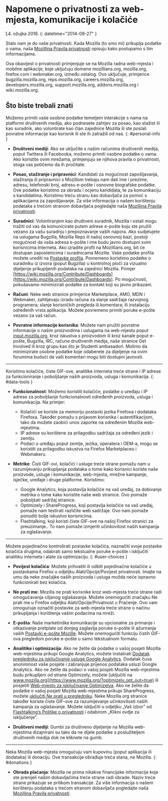 # Napomene o privatnosti za web-mjesta, komunikacije i kolačiće

14. ožujka 2016.
{: datetime="2014-08-27" }

Stalo nam je do vaše privatnosti. Kada Mozilla (to smo mi) prikuplja podatke o vama, naša [Mozillina Pravila privatnosti](http://www.mozilla.org/en-US/privacy/) opisuju kako postupamo s tim informacijama.

Ova obavijest o privatnosti primjenjuje se na Mozilla radna web-mjesta i mobilne aplikacije, koje uključuju domene mozillians.org, mozilla.org, firefox.com i webmaker.org, između ostalog. Ovo uključuje, primjerice bugzilla.mozilla.org, reps.mozilla.org, careers.mozilla.org, developers.mozilla.org, support.mozilla.org, addons.mozilla.org i wiki.mozilla.org.

## Što biste trebali znati

Možemo primiti vaše osobne podatke temeljem interakcije s nama na platformi društvenih medija, ako podnesete zahtjev za posao, kao stažist ili kao suradnik, ako volontirate kao član zajednice Mozilla ili ste poslali povratne informacije kao korisnik ili ste ih zatražili od nas. 
{: #personal-info }

* **Društveni mediji**: Ako se uključite s našim računima društvenih medija, poput Twittera ili Facebooka, možemo primiti osobne podatke o vama. Ako koristite ovim mrežama, primjenjuju se njihova pravila o privatnosti, stoga vas potičemo da ih pročitate.  

* **Posao, stažiranje i pripravnici**: Kandidati za mogućnost zapošljavanja, stažiranja ili pripravnici s Mozillom trebaju nam dati ime i prezime, adresu, telefonski broj, adresu e-pošte i osnovne biografske podatke.   Ove podatke koristimo za obradu i ocjenu kandidata, te za komunikaciju s kandidatima.  Koristimo treću stranu kao dobavljača za pomoć s aplikacijama za zapošljavanje. Za više informacija o našem korištenju podataka s trećom stranom dobavljača pogledajte naša [Mozillina Pravila privatnosti](http://www.mozilla.org/en-US/privacy/).

* **Suradnici**: Volontiranjem kao društveni suradnik, Mozilla i ostali mogu tražiti od vas da komunicirate putem adrese e-pošte koju ste pružili vezano za vašu suradnju i prepoznavanje vaših napora.  Ako sudjelujete na uslugama Bugzilla, Mozilla Reps ili našoj osnovnoj bazi, postoji mogućnost da vaša adresa e-pošte i ime budu javno dostupni svim korisnicima Interneta. Ako izradite profil na Mozillians.org, bit će dostupan zaposlenicima i suradnicama Mozille. Vaše podatke profila možete urediti na [Postavke profila](https://mozillians.org/user/edit). Povremeno koristimo podatke o suradniku iz izvora (poput Bugzilla) u kontrolnoj ploči za vizualno dijeljenje prikupljenih podataka na zajednici Mozilla. Primjer [https://wiki.mozilla.org/Contribute/Dashboards](https://wiki.mozilla.org/Contribute/Dashboards). Po mogućnosti, pokušavamo minimizirati podatke za kontakt koji su javno prikazani.

* **Računi**: Neke web stranice primjerice Marketplace, AMO, MDN i Webmaker, zahtijevaju izradu računa za slanje sadržaja razvojnog programera; slanje korisničkih pregleda ili komentara; ili instalaciju određenih vrsta aplikacija.  Možete povremeno primiti poruke e-pošte vezano za vaš račun.

* **Povratne informacije korisnika**:  Možete nam pružiti povratne informacije o našim proizvodima i uslugama na web-mjestu poput [input.mozilla.org](https://input.mozilla.org/), kroz iskustva s proizvodom ili kroz kanale poput e-pošte, Bugzilla, IRC, račune društvenih medija, naše stranice Get Involved ili kroz grupu kao što je Studenti ambasadori. Molimo da minimizirate osobne podatke koje odaberete za dijeljenje na ovim forumima budući da vaši komentari mogu biti dostupni javnosti.

---------------------------------------

Koristimo kolačiće, čiste GIF-ove, analitike interneta treće strane i IP adrese za funkcioniranje i poboljšanje naših proizvoda, usluga i komunikacija. 
{: #data-tools }

* **Funkcionalnost**: Možemo koristiti kolačiće, podatke o uređaju i IP adrese za poboljšanje funkcionalnosti određenih proizvoda, usluga i komunikacija. Na primjer:
    * Kolačići se koriste za memoriju postavki jezika Firefoxa i dodataka Firefoxa. Također pomažu s prijavom korisnika i autentifikacijom, tako da možete zaobići unos zaporke na određenim Mozilla web-mjestima.  
    * IP adrese su korištene za prilagodbu sadržaja za određeni jezik i zemlju.  
    * Podaci o uređaju poput zemlje, jezika, operatera i OEM-a, mogu se koristiti za prilagodbu iskustva na Firefox Marketplaceu i Webmakeru.

* **Metrike**: Čisti GIF-ovi, kolačići i usluge treće strane pomažu nam u razumijevanju prikupljanja podataka o tome kako korisnici koriste naše proizvode, usluge i komunikacije, web-mjesta, mrežne kampanje, isječke, uređaje i druge platforme. Koristimo:
    * Google Analytics, koja postavlja kolačiće na vaš uređaj, za dobivanje metrika o tome kako koristite naše web stranice.      Ovo pomaže poboljšati sadržaj stranice.  
    * Optimizely i ShareProgress, koji postavlja kolačiće na vaš uređaj, pomaže nam testirati različite web sadržaje.  Ovo nam pomaže ponuditi bolje iskustvo korisnicima.
    * Flashtalking, koji koristi čiste GIF-ove na našoj Firefox stranici za preuzimanje..  To nam pomaže izmjeriti učinkovitost naših kampanja za oglašavanje. 

---------------------------------------

Možete pojedinačno kontrolirati postavke kolačića, naznačiti svoje postavke kolačića drugima, odabrati samo tekstualne poruke e-pošte i isključiti analitiku interneta i alate za optimizaciju. 
{: #user-choices }

* **Povijest kolačića**: Možete prihvatiti ili odbiti pojedinačne kolačiće u postavkama Firefox u odjeljku Alati/Opcije/Povijest privatnosti. Imajte na umu da neke značajke naših proizvoda i usluga možda neće ispravno funkcionirati bez kolačića.

* **Ne prati me**: Mozilla ne prati korisnike kroz web-mjesta treće strane radi omogućavanja ciljanog oglašavanja.  Možete onemogućiti značajku Ne prati me u Firefox odjeljku Alati/Opcije/Privatnost u Praćenje. Ovo vam omogućuje označiti postavke za web-mjesta treće strane o načinu prikupljanja i korištenja vašim podacima na mreži.   

* **E-pošta**: Naše marketinške komunikacije su opcionalne za primanje i otkazivanje pretplate od donjeg zaglavlja poruke e-pošte ili ažuriranja vaših [Postavki e-pošte Mozille](https://www.mozilla.org/en-US/newsletter/recovery/). Možete onemogućiti funkciju čistih GIF-ova pregledom poruke e-pošte u samo tekstualnom formatu.  

* **Analitike i optimizacija**: Ako ne želite da podatke o vašoj posjeti Mozilla web-mjestima prikupi Google Analytics, možete instalirati [Dodatak pregledniku za isključivanje usluge Google Analytics](https://tools.google.com/dlpage/gaoptout). Dodatak čuva anonimnost vaše posjete i zabranjuje prijenos podataka usluzi Google Analytics.
Ako ne želite da podaci o vašoj posjeti Mozilla web-mjestima budu prikupljeni od strane Optimizely, možete [uključiti na www.mozilla.org](https://www.mozilla.org/?optimizely_opt_out=true) ili posjetiti [Web-mjesto za isključivanje Optimizelya](https://www.optimizely.com/opt_out). Ako ne želite da podatke o vašoj posjeti Mozilla web-mjestima prikupi ShareProgress, možete [ uključiti Ne prati u pregledniku](https://support.mozilla.org/kb/how-do-i-turn-do-not-track-feature). Neke Mozilla.org stranice također koriste čiste GIF-ove za razumijevanje učinkovitosti naših kampanja za oglašavanje.  Možete isključiti u odjeljku „Vaš izbor” od [Flashtalking’s Politike o privatnosti](http://www.flashtalking.com/us/privacypolicy) i odabirom „Klikni ovdje za isključenje”.

* **Društveni mediji**: Gumbi za društveno dijeljenje na Mozilla web-mjestima dizajnirani su tako da ne dijele podatke s poslužiteljem društvenih medija dok ne kliknete na gumb.

---------------------------------------


Neka Mozilla web-mjesta omogućuju vam kupovinu (poput aplikacija ili dodataka) ili donaciju. Ove transakcije obrađuje treća stana, ne Mozilla. {: #donations }

* **Obrada plaćanja**:   Mozilla ne prima nikakve financijske informacije koje ste prenijeli našim dobavljačima treće strane radi obrade. Naziv treće strane prikazuje se prilikom transakcije.  Za više informacija o našem korištenju podataka s trećom stranom dobavljača pogledajte naša [Mozillina Pravila privatnosti](http://www.mozilla.org/en-US/privacy/).  
